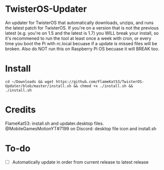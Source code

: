 # TwisterOS-Updater
An updater for TwisterOS that automatically downloads, unzips, and runs the latest patch for TwisterOS.
If you're on a version that is not the previous latest (e.g. you're on 1.5 and the latest is 1.7) you WILL break your install, so it's recommened to run the tool at least once a week with cron, or every time you boot the Pi with rc.local becuase if a update is missed files will be broken. Also do NOT run this on Raspberry Pi OS becuase it will BREAK too.

# Install
`cd ~/Downloads && wget https://github.com/FlameKat53/TwisterOS-Updater/blob/master/install.sh && chmod +x ./install.sh && ./install.sh`

# Credits
FlameKat53: install.sh and updater.desktop files. @MobileGamesMotionYT#7199 on Discord: desktop file icon and install.sh

# To-do
- [ ] Automatically update in order from current release to latest release
